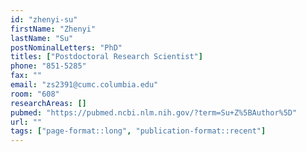 ```yaml
---
id: "zhenyi-su"
firstName: "Zhenyi"
lastName: "Su"
postNominalLetters: "PhD"
titles: ["Postdoctoral Research Scientist"]
phone: "851-5285"
fax: ""
email: "zs2391@cumc.columbia.edu"
room: "608"
researchAreas: []
pubmed: "https://pubmed.ncbi.nlm.nih.gov/?term=Su+Z%5BAuthor%5D"
url: ""
tags: ["page-format::long", "publication-format::recent"]
---
```

